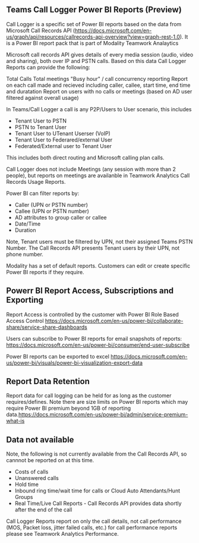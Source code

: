 

## Teams Call Logger Power BI Reports (Preview)

Call Logger is a specific set of Power BI reports based on the data from Microsoft Call Records API (https://docs.microsoft.com/en-us/graph/api/resources/callrecords-api-overview?view=graph-rest-1.0). It is a Power BI report pack that is part of Modality Teamwork Analaytics

Microsoft call records API gives details of every media session (audio, video and sharing), both over IP and PSTN calls. Based on this data Call Logger Reports can provide the following:

Total Calls
Total meetings
"Busy hour" / call concurrency reporting
Report on each call made and recieved including caller, callee, start time, end time and duratation
Report on users with no calls or meetings (based on AD user filtered against overall usage)

In Teams/Call Logger a call is any P2P/Users to User scenario, this includes
  - Tenant User to PSTN
  - PSTN to Tenant User
  - Tenant User to UTenant Userser (VoIP)
  - Tenant User to Federared/external User
  - Federated/External user to Tenant User

This includes both direct routing and Microsoft calling plan calls. 

Call Logger does not include Meetings (any session with more than 2 people), but reports on meetings are availanble in Teamwork Analytics Call Records Usage Reports.

Power BI can filter reports by:
  - Caller (UPN or PSTN number)
  - Callee (UPN or PSTN number)
  - AD attributes to group caller or callee
  - Date/Time
  - Duration

Note, Tenant users must be filtered by UPN, not their assigned Teams PSTN Number. The Call Records API presents Tenant users by their UPN, not phone number.

Modality has a set of default reports. Customers can edit or create specific Power BI reports if they require.

## Powerr BI Report Access, Subscriptions and Exporting 

Report Access is controlled by the customer with Power BI Role Based Access Control https://docs.microsoft.com/en-us/power-bi/collaborate-share/service-share-dashboards

Users can subscribe to Power BI reports for email snapshots of reports: https://docs.microsoft.com/en-us/power-bi/consumer/end-user-subscribe

Power BI reports can be exported to excel https://docs.microsoft.com/en-us/power-bi/visuals/power-bi-visualization-export-data

## Report Data Retention

Report data for call logging can be held for as long as the customer requires/defines. Note there are size limits on Power BI reports which may require Power BI premium beyond 1GB of reporting data.https://docs.microsoft.com/en-us/power-bi/admin/service-premium-what-is

## Data not available

Note, the following is not currently available from the Call Records API, so cannnot be reported on at this time.

- Costs of calls
- Unanswered calls
- Hold time
- Inbound ring time/wait time for calls or Cloud Auto Attendants/Hunt Groups
- Real Time/Live Call Reports - Call Records API provides data shortly after the end of the call

Call Logger Reports report on only the call details, not call performance (MOS, Packet loss, jitter failed calls, etc.) for call performance reports please see Teamwork Analytics Performance.


